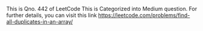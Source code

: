 This is Qno. 442 of LeetCode
This is Categorized into Medium question.
For further details, you can visit this link https://leetcode.com/problems/find-all-duplicates-in-an-array/